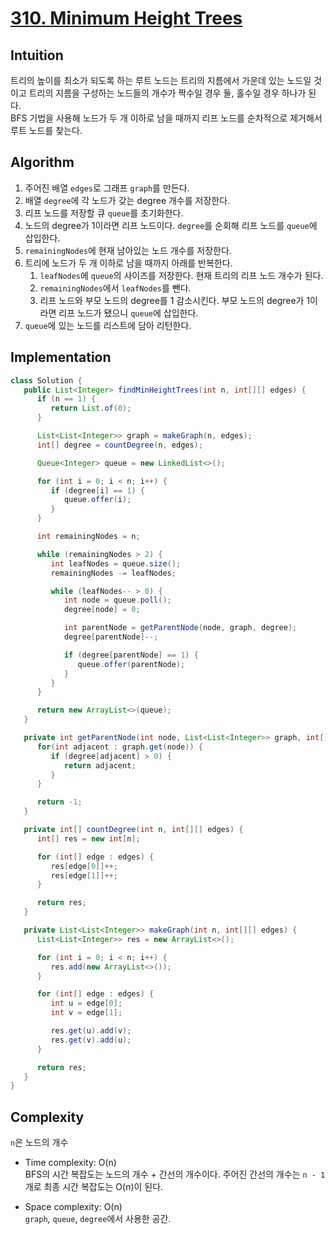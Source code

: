 # [310. Minimum Height Trees](https://leetcode.com/problems/minimum-height-trees/description/)

## Intuition
트리의 높이를 최소가 되도록 하는 루트 노드는 트리의 지름에서 가운데 있는 노드일 것이고 트리의 지름을 구성하는 노드들의 개수가 짝수일 경우 둘, 홀수일 경우 하나가 된다.\
BFS 기법을 사용해 노드가 두 개 이하로 남을 때까지 리프 노드를 순차적으로 제거해서 루트 노드를 찾는다.

## Algorithm
1. 주어진 배열 `edges`로 그래프 `graph`를 만든다.
2. 배열 `degree`에 각 노드가 갖는 degree 개수를 저장한다.
3. 리프 노드를 저장할 큐 `queue`를 초기화한다.
4. 노드의 degree가 1이라면 리프 노드이다. `degree`를 순회해 리프 노드를 `queue`에 삽입한다.
5. `remainingNodes`에 현재 남아있는 노드 개수를 저장한다.
6. 트리에 노드가 두 개 이하로 남을 때까지 아래를 반복한다.
   1. `leafNodes`에 `queue`의 사이즈를 저장한다. 현재 트리의 리프 노드 개수가 된다.
   2. `remainingNodes`에서 `leafNodes`를 뺀다.
   3. 리프 노드와 부모 노드의 degree를 1 감소시킨다. 부모 노드의 degree가 1이라면 리프 노드가 됐으니 `queue`에 삽입한다.
7. `queue`에 있는 노드를 리스트에 담아 리턴한다.

## Implementation
```java
class Solution {
   public List<Integer> findMinHeightTrees(int n, int[][] edges) {
      if (n == 1) {
         return List.of(0);
      }

      List<List<Integer>> graph = makeGraph(n, edges);
      int[] degree = countDegree(n, edges);

      Queue<Integer> queue = new LinkedList<>();

      for (int i = 0; i < n; i++) {
         if (degree[i] == 1) {
            queue.offer(i);
         }
      }

      int remainingNodes = n;

      while (remainingNodes > 2) {
         int leafNodes = queue.size();
         remainingNodes -= leafNodes;

         while (leafNodes-- > 0) {
            int node = queue.poll();
            degree[node] = 0;

            int parentNode = getParentNode(node, graph, degree);
            degree[parentNode]--;

            if (degree[parentNode] == 1) {
               queue.offer(parentNode);
            }
         }
      }

      return new ArrayList<>(queue);
   }

   private int getParentNode(int node, List<List<Integer>> graph, int[] degree) {
      for(int adjacent : graph.get(node)) {
         if (degree[adjacent] > 0) {
            return adjacent;
         }
      }

      return -1;
   }

   private int[] countDegree(int n, int[][] edges) {
      int[] res = new int[n];

      for (int[] edge : edges) {
         res[edge[0]]++;
         res[edge[1]]++;
      }

      return res;
   }

   private List<List<Integer>> makeGraph(int n, int[][] edges) {
      List<List<Integer>> res = new ArrayList<>();

      for (int i = 0; i < n; i++) {
         res.add(new ArrayList<>());
      }

      for (int[] edge : edges) {
         int u = edge[0];
         int v = edge[1];

         res.get(u).add(v);
         res.get(v).add(u);
      }

      return res;
   }
}
```

## Complexity
`n`은 노드의 개수
- Time complexity: O(n)\
BFS의 시간 복잡도는 노드의 개수 + 간선의 개수이다. 주어진 간선의 개수는 `n - 1`개로 최종 시간 복잡도는 O(n)이 된다.

- Space complexity: O(n)\
`graph`, `queue`, `degree`에서 사용한 공간.
